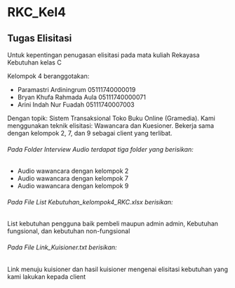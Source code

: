 # RKC_Kel4

## Tugas Elisitasi

Untuk kepentingan penugasan elisitasi pada mata kuliah Rekayasa Kebutuhan kelas C

Kelompok 4 beranggotakan:
* Paramastri Ardiningrum 05111740000019
* Bryan Khufa Rahmada Aula 05111740000071
* Arini Indah Nur Fuadah 05111740007003

Dengan topik: Sistem Transaksional Toko Buku Online (Gramedia). Kami menggunakan teknik elisitasi: Wawancara dan Kuesioner. Bekerja sama dengan kelompok 2, 7, dan 9 sebagai client yang terlibat.

###### Pada Folder Interview Audio terdapat tiga folder yang berisikan:
* Audio wawancara dengan kelompok 2
* Audio wawancara dengan kelompok 7
* Audio wawancara dengan kelompok 9

###### Pada File List Kebutuhan_kelompok4_RKC.xlsx berisikan:
List kebutuhan pengguna baik pembeli maupun admin admin, Kebutuhan fungsional, dan kebutuhan non-fungsional

###### Pada File Link_Kuisioner.txt berisikan:
Link menuju kuisioner dan hasil kuisioner mengenai elisitasi kebutuhan yang kami lakukan kepada client

